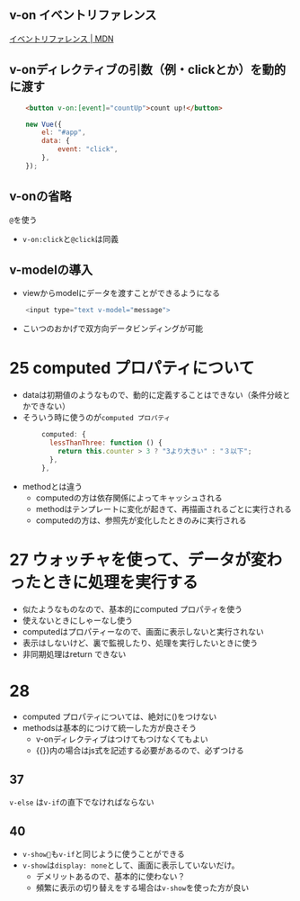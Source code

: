 ## v-on イベントリファレンス
[イベントリファレンス | MDN](https://developer.mozilla.org/ja/docs/Web/Events)

## v-onディレクティブの引数（例・clickとか）を動的に渡す
```html
	<button v-on:[event]="countUp">count up!</button>
```
```javascript
	new Vue({
		el: "#app",
		data: {
			event: "click",
		},
	});

```

## v-onの省略
`@`を使う
- `v-on:click`と`@click`は同義

## v-modelの導入
- viewからmodelにデータを渡すことができるようになる
```javascript
	<input type="text v-model="message">
```

- こいつのおかげで双方向データビンディングが可能

# 25 computed プロパティについて
- dataは初期値のようなもので、動的に定義することはできない（条件分岐とかできない）
- そういう時に使うのが`computed プロパティ`
```javascript
        computed: {
          lessThanThree: function () {
            return this.counter > 3 ? "3より大きい" : "３以下";
          },
        },
```
- methodとは違う
	- computedの方は依存関係によってキャッシュされる
	- methodはテンプレートに変化が起きて、再描画されるごとに実行される
	- computedの方は、参照先が変化したときのみに実行される

# 27 ウォッチャを使って、データが変わったときに処理を実行する
- 似たようなものなので、基本的にcomputed プロパティを使う
- 使えないときにしゃーなし使う
- computedはプロパティーなので、画面に表示しないと実行されない
- 表示はしないけど、裏で監視したり、処理を実行したいときに使う
- 非同期処理はreturn できない

# 28
- computed プロパティについては、絶対に()をつけない
- methodsは基本的につけて統一した方が良さそう
	- v-onディレクティブはつけてもつけなくてもよい
	- {{}}内の場合はjs式を記述する必要があるので、必ずつける

## 37
`v-else` は`v-if`の直下でなければならない

## 40
- `v-show`も`v-if`と同じように使うことができる
- `v-show`は`display: none`として、画面に表示していないだけ。
  - デメリットあるので、基本的に使わない？
  - 頻繁に表示の切り替えをする場合は`v-show`を使った方が良い